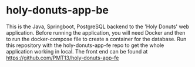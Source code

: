 # holy-donuts-app-be

This is the Java, Springboot, PostgreSQL backend to the 'Holy Donuts' web application. Before running the application, you will need Docker and then to run the docker-compose file to create a container for the database. Run this repository with the holy-donuts-app-fe repo to get the whole application working in local. The front end can be found at https://github.com/PMT13/holy-donuts-app-fe
